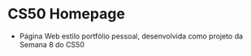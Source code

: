 # CS50 Homepage
* Página Web estilo portfólio pessoal, desenvolvida como projeto da Semana 8 do CS50
